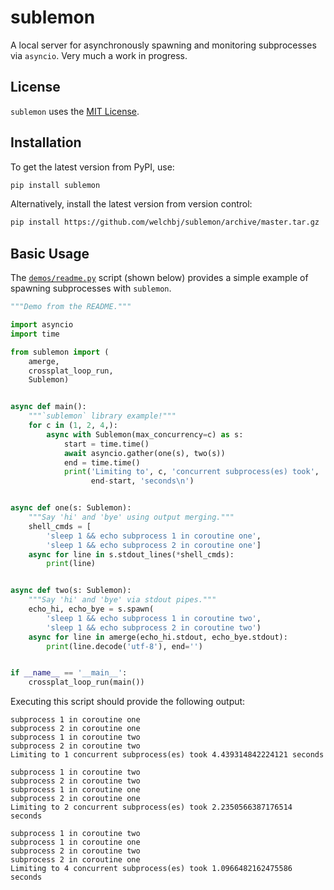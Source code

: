# sublemon

A local server for asynchronously spawning and monitoring subprocesses via `asyncio`. Very much a work in progress.


## License

`sublemon` uses the [MIT License](https://opensource.org/licenses/MIT).


## Installation

To get the latest version from PyPI, use:
```sh
pip install sublemon
```

Alternatively, install the latest version from version control:
```sh
pip install https://github.com/welchbj/sublemon/archive/master.tar.gz
```


## Basic Usage

The [`demos/readme.py`](demos/readme.py) script (shown below) provides a simple example of spawning subprocesses with `sublemon`.
```python
"""Demo from the README."""

import asyncio
import time

from sublemon import (
    amerge,
    crossplat_loop_run,
    Sublemon)


async def main():
    """`sublemon` library example!"""
    for c in (1, 2, 4,):
        async with Sublemon(max_concurrency=c) as s:
            start = time.time()
            await asyncio.gather(one(s), two(s))
            end = time.time()
            print('Limiting to', c, 'concurrent subprocess(es) took',
                  end-start, 'seconds\n')


async def one(s: Sublemon):
    """Say 'hi' and 'bye' using output merging."""
    shell_cmds = [
        'sleep 1 && echo subprocess 1 in coroutine one',
        'sleep 1 && echo subprocess 2 in coroutine one']
    async for line in s.stdout_lines(*shell_cmds):
        print(line)


async def two(s: Sublemon):
    """Say 'hi' and 'bye' via stdout pipes."""
    echo_hi, echo_bye = s.spawn(
        'sleep 1 && echo subprocess 1 in coroutine two',
        'sleep 1 && echo subprocess 2 in coroutine two')
    async for line in amerge(echo_hi.stdout, echo_bye.stdout):
        print(line.decode('utf-8'), end='')


if __name__ == '__main__':
    crossplat_loop_run(main())

```

Executing this script should provide the following output:
```
subprocess 1 in coroutine one
subprocess 2 in coroutine one
subprocess 1 in coroutine two
subprocess 2 in coroutine two
Limiting to 1 concurrent subprocess(es) took 4.439314842224121 seconds

subprocess 1 in coroutine two
subprocess 2 in coroutine two
subprocess 1 in coroutine one
subprocess 2 in coroutine one
Limiting to 2 concurrent subprocess(es) took 2.2350566387176514 seconds

subprocess 1 in coroutine two
subprocess 1 in coroutine one
subprocess 2 in coroutine two
subprocess 2 in coroutine one
Limiting to 4 concurrent subprocess(es) took 1.0966482162475586 seconds
```